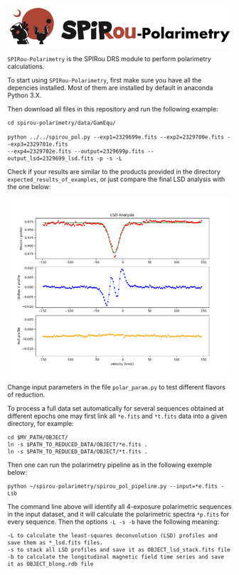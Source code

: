 ![Alt text](Figures/SPIRou-polarimetry.png?raw=true "Title")

`SPIRou-Polarimetry` is the SPIRou DRS module to perform polarimetry calculations.

To start using `SPIRou-Polarimetry`, first make sure you have all the depencies installed. Most of them are installed by default in anaconda Python 3.X.

Then download all files in this repository and run the following example:

```
cd spirou-polarimetry/data/GamEqu/

python ../../spirou_pol.py --exp1=2329699e.fits --exp2=2329700e.fits --exp3=2329701e.fits 
--exp4=2329702e.fits --output=2329699p.fits --output_lsd=2329699_lsd.fits -p -s -L
```

Check if your results are similar to the products provided in the directory `expected_results_of_examples`, or just compare the final LSD analysis with the one below:

![Alt text](Figures/GamEqu_spirou-lsd.png?raw=true "Title")

Change input parameters in the file `polar_param.py` to test different flavors of reduction.

To process a full data set automatically for several sequences obtained at different epochs one may first link all `*e.fits` and `*t.fits` data into a given directory, for example:
```
cd $MY_PATH/OBJECT/
ln -s $PATH_TO_REDUCED_DATA/OBJECT/*e.fits .
ln -s $PATH_TO_REDUCED_DATA/OBJECT/*t.fits .
```

Then one can run the polarimetry pipeline as in the following exemple below:

```
python ~/spirou-polarimetry/spirou_pol_pipeline.py --input=*e.fits -Lsb
```
The command line above will identify all 4-exposure polarimetric sequences in the input dataset, and it will calculate the polarimetric spectra `*p.fits` for every sequence. Then the options `-L -s -b` have the following meaning:
```
-L to calculate the least-squares deconvolution (LSD) profiles and save them as *_lsd.fits files. 
-s to stack all LSD profiles and save it as OBJECT_lsd_stack.fits file 
-b to calculate the longitudinal magnetic field time series and save it as OBJECT_blong.rdb file
```




